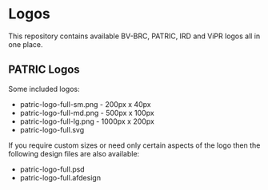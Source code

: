 # Logos
This repository contains available BV-BRC, PATRIC, IRD and ViPR logos all in one place.



## PATRIC Logos

Some included logos:

- patric-logo-full-sm.png - 200px x 40px
- patric-logo-full-md.png - 500px x 100px
- patric-logo-full-lg.png - 1000px x 200px
- patric-logo-full.svg

If you require custom sizes or need only certain aspects of the logo then the following design files are also available:

* patric-logo-full.psd
* patric-logo-full.afdesign